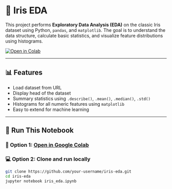 # 🌸 Iris EDA

This project performs **Exploratory Data Analysis (EDA)** on the classic Iris dataset using Python, `pandas`, and `matplotlib`. The goal is to understand the data structure, calculate basic statistics, and visualize feature distributions using histograms.

[![Open in Colab](https://colab.research.google.com/assets/colab-badge.svg)](https://colab.research.google.com/github/your-username/iris-eda/blob/main/iris_eda.ipynb)

---

## 📊 Features

- Load dataset from URL
- Display head of the dataset
- Summary statistics using `.describe()`, `.mean()`, `.median()`, `.std()`
- Histograms for all numeric features using `matplotlib`
- Easy to extend for machine learning

---

## 🚀 Run This Notebook

### 🔗 Option 1: [Open in Google Colab](https://colab.research.google.com/github/your-username/iris-eda/blob/main/iris_eda.ipynb)

### 💻 Option 2: Clone and run locally

```bash
git clone https://github.com/your-username/iris-eda.git
cd iris-eda
jupyter notebook iris_eda.ipynb
